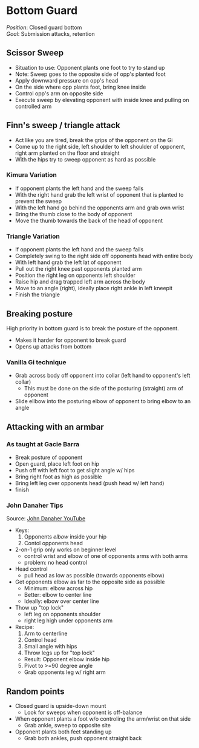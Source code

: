 # Bottom Guard

*Position*: Closed guard bottom\
*Goal*: Submission attacks, retention

## Scissor Sweep
- Situation to use: Opponent plants one foot to try to stand up
- Note: Sweep goes to the opposite side of opp's planted foot
- Apply downward pressure on opp's head
- On the side where opp plants foot, bring knee inside
- Control opp's arm on opposite side
- Execute sweep by elevating opponent with inside knee and pulling on controlled arm

## Finn's sweep / triangle attack
- Act like you are tired, break the grips of the opponent on the Gi
- Come up to the right side, left shoulder to left shoulder of opponent, right arm planted on the floor and straight
- With the hips try to sweep opponent as hard as possible
### Kimura Variation
- If opponent plants the left hand and the sweep fails
- With the right hand grab the left wrist of opponent that is planted to prevent the sweep
- With the left hand go behind the opponents arm and grab own wrist
- Bring the thumb close to the body of opponent
- Move the thumb towards the back of the head of opponent
### Triangle Variation
- If opponent plants the left hand and the sweep fails
- Completely swing to the right side off opponents head with entire body
- With left hand grab the left lat of opponent
- Pull out the right knee past opponents planted arm
- Position the right leg on opponents left shoulder
- Raise hip and drag trapped left arm across the body
- Move to an angle (right), ideally place right ankle in left kneepit
- Finish the triangle

## Breaking posture 
High priority in bottom guard is to break the posture of the opponent.
- Makes it harder for opponent to break guard
- Opens up attacks from bottom

### Vanilla Gi technique
- Grab across body off opponent into collar (left hand to opponent's left collar)
  - This must be done on the side of the posturing (straight) arm of opponent
- Slide ellbow into the posturing elbow of opponent to bring elbow to an angle

## Attacking with an armbar

### As taught at Gacie Barra
  - Break posture of opponent
  - Open guard, place left foot on hip
  - Push off with left foot to get slight angle w/ hips
  - Bring right foot as high as possible
  - Bring left leg over opponents head (push head w/ left hand)
  - finish

### John Danaher Tips
Source: [John Danaher YouTube](https://www.youtube.com/watch?v=pQ43Oy5k9yQ)
- Keys:
  1. Opponents *elbow* inside your hip
  2. Contol opponents head
- 2-on-1 grip only works on beginner level
  - control wrist and elbow of one of opponents arms with both arms
  - problem: no head control
- Head control
  - pull head as low as possible (towards opponents elbow)
- Get opponents elbow as far to the opposite side as possible
  - Minimum: elbow across hip
  - Better: elbow to center line
  - Ideally: elbow over center line
- Thow up "top lock"
  - left leg on opponents shoulder
  - right leg high under opponents arm
- Recipe:
  1. Arm to centerline
  2. Control head
  3. Small angle with hips
  4. Throw legs up for "top lock"
    - Result: Opponent elbow inside hip
  5. Pivot to >=90 degree angle
    - Grab opponents leg w/ right arm

## Random points
- Closed guard is upside-down mount
  - Look for sweeps when opponent is off-balance
- When opponent plants a foot w/o controling the arm/wrist on that side
  - Grab ankle, sweep to opposite site
- Opponent plants both feet standing up
  - Grab both ankles, push opponent straight back

